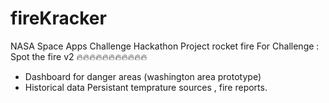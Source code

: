 # fireKracker
NASA Space Apps Challenge Hackathon Project rocket fire 
For Challenge : Spot the fire v2 🔥🔥🔥🔥🔥🔥🔥🔥🔥🔥🔥
- Dashboard for danger areas (washington area prototype) 
- Historical data Persistant temprature sources , fire reports.
